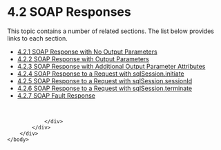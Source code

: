 <html dir="LTR" xmlns:mshelp="http://msdn.microsoft.com/mshelp" xmlns:ddue="http://ddue.schemas.microsoft.com/authoring/2003/5" xmlns:xlink="http://www.w3.org/1999/xlink" xmlns:tool="http://www.microsoft.com/tooltip">
    <head>
        <meta http-equiv="Content-Type" content="text/html; CHARSET=utf-8"></meta>
        <meta name="save" content="history"></meta>
        <title>4.2 SOAP Responses</title>
        <xml>
            <mshelp:toctitle title="4.2 SOAP Responses"></mshelp:toctitle>
            <mshelp:rltitle title="[MS-SSNWS]: SOAP Responses"></mshelp:rltitle>
            <mshelp:keyword index="A" term="6039e89a-444c-4b82-b819-78eb80a79c64"></mshelp:keyword>
            <mshelp:attr name="DCSext.ContentType" value="open specification"></mshelp:attr>
            <mshelp:attr name="AssetID" value="6039e89a-444c-4b82-b819-78eb80a79c64"></mshelp:attr>
            <mshelp:attr name="TopicType" value="kbRef"></mshelp:attr>
            <mshelp:attr name="DCSext.Title" value="[MS-SSNWS]: SOAP Responses" />
        </xml>
    </head>
    <body>
        <div id="header">
            <h1 class="heading">4.2 SOAP Responses</h1>
        </div>
        <div id="mainSection">
            <div id="mainBody">
                <div id="allHistory" class="saveHistory"></div>
                <div id="sectionSection0" class="section" name="collapseableSection">
                    <p>This topic contains a number of related sections. The list below provides links to each section.<br /></p><ul><li><span><a href="15b13768-e793-4312-9be4-99c72a3f456e.htm">4.2.1 SOAP Response with No Output Parameters</a></span></li><li><span><a href="ec23c0cd-aaa1-47d1-b874-36ec07f0f302.htm">4.2.2 SOAP Response with Output Parameters</a></span></li><li><span><a href="874b5ecc-1fcd-484f-88c8-1a8f3f6d5f52.htm">4.2.3 SOAP Response with Additional Output Parameter Attributes</a></span></li><li><span><a href="efaab808-26d0-451b-82c2-574f2af58b34.htm">4.2.4 SOAP Response to a Request with sqlSession.initiate</a></span></li><li><span><a href="68582ef9-df28-4671-83c7-4cba2cabb0a5.htm">4.2.5 SOAP Response to a Request with sqlSession.sessionId</a></span></li><li><span><a href="0740935e-334f-444e-b665-58614f16fb02.htm">4.2.6 SOAP Response to a Request with sqlSession.terminate</a></span></li><li><span><a href="6aa4ca18-bb62-4f2c-8f9a-12ea3218385d.htm">4.2.7 SOAP Fault Response</a></span></li></ul><p><br /></p>


                </div>
            </div>
        </div>
    </body>
</html>